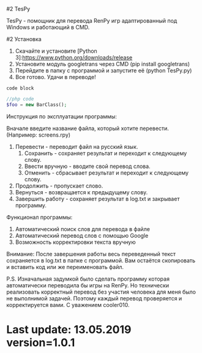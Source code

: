 


#2 TesPy

TesPy - помощник для перевода RenPy игр адаптированный под Windows и работающий в CMD.

#2 Установка

1) Скачайте и установите [Python 3]:https://www.python.org/downloads/release
2) Установите модуль googletrans через CMD (pip install googletrans)
3) Перейдите в папку с программой и запустите её (python TesPy.py)
4) Все готово. Удачи в переводе!
```
code block
```

```php
//php code 
$foo = new BarClass();
```

Инструкция по эксплуатации программы:

Вначале введите название файла, который хотите перевести. (Например: screens.rpy)
1) Перевести - переводит файл на русский язык.
   1) Сохранить - сохраняет результат и переходит к следующему слову.
   2) Ввести вручную - вводите свой перевод слова.
   3) Отменить - сбрасывает результат и переходит к следующему слову.
2) Продолжить - пропускает слово.
3) Вернуться - возвращается к предыдущему слову.
4) Завершить работу - сохраняет результат в log.txt и закрывает программу.

Функционал программы:
1) Автоматический поиск слов для перевода в файле
2) Автоматический перевод слов с помощью Google
3) Возможность корректировки текста вручную

Внимание: После завершения работы весь переведенный текст сохраняется в log.txt в папке с программой.
Вам остаётся скопировать и вставить код или же переименовать файл.

P.S. Изначальная задумкой было сделать программу которая автоматически переводила бы игры на RenPy.
Но технически реализовать корректный перевод без участия человека для меня было не выполнимой задачей.
Поэтому каждый перевод проверяется и корректируется вами. С уважением cooler010.

# Last update: 13.05.2019 version=1.0.1
